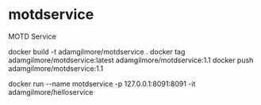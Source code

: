 # motdservice
MOTD Service

docker build -t adamgilmore/motdservice .
docker tag adamgilmore/motdservice:latest adamgilmore/motdservice:1.1
docker push adamgilmore/motdservice:1.1

docker run --name motdservice -p 127.0.0.1:8091:8091 -it adamgilmore/helloservice

